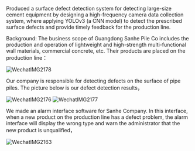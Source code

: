 Produced a surface defect detection system for detecting large-size cement equipment by designing a high-frequency camera data collection system, where applying YOLOv3 (a CNN model) to detect the prescribed surface defects and provide timely feedback for the production line.

Background:
The business scope of Guangdong Sanhe Pile Co includes the production and operation of lightweight and high-strength multi-functional wall materials, commercial concrete, etc. Their products are placed on the production line：

![WechatIMG2178](https://user-images.githubusercontent.com/60961564/202959601-0f7bce77-6430-4a9a-ae92-d470854330a5.png)



Our company is responsible for detecting defects on the surface of pipe piles. The picture below is our defect detection results，


![WechatIMG2176](https://user-images.githubusercontent.com/60961564/202959441-13e67bf7-d14f-4a58-98e4-f5b1dcd76eeb.png)
![WechatIMG2177](https://user-images.githubusercontent.com/60961564/202959442-1edf7e66-f348-4c36-acf6-506672833dfb.png)

We made an alarm interface software for Sanhe Company. In this interface, when a new product on the production line has a defect problem, the alarm interface will display the wrong type and warn the administrator that the new product is unqualified，

![WechatIMG2163](https://user-images.githubusercontent.com/60961564/202960542-740b8701-a8db-4c76-87ed-d099b9ca89e0.png)
